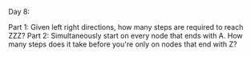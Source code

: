 Day 8: 

Part 1: Given left right directions, how many steps are required to reach ZZZ?
Part 2: Simultaneously start on every node that ends with A. How many steps does it take before you're only on nodes that end with Z?